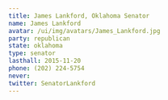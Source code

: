 ```yaml
---
title: James Lankford, Oklahoma Senator
name: James Lankford
avatar: /ui/img/avatars/James_Lankford.jpg
party: republican
state: oklahoma
type: senator
lasthall: 2015-11-20
phone: (202) 224-5754
never: 
twitter: SenatorLankford
---
```

